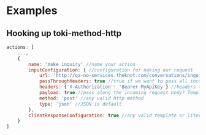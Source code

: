 # Examples

<!-- Auto Table of Contents. Use doctoc: https://github.com/thlorenz/doctoc -->
<!-- START doctoc generated TOC please keep comment here to allow auto update -->

<!-- DON'T EDIT THIS SECTION, INSTEAD RE-RUN doctoc TO UPDATE -->

<!-- END doctoc generated TOC please keep comment here to allow auto update -->

## Hooking up toki-method-http

```javascript
actions: [
    ...,
    {
        name: 'make inquiry' //name your action
        inputConfiguration: { //configuration for making our request
            url: 'http://qa-no-services.theknot.com/conversations/inquiry' //target URL
            passThroughHeaders: true //true if we want to pass all incoming request headers along, or an array of the ones we want to pass
            headers: {'X-Authorization': 'Bearer MyApiKey'} //headers to add
            payload: true //pass along the incoming request body? Template literals are also acceptable
            method: 'post' //any valid http method
            type: 'json' //JSON is default
        },
        clientResponseConfiguration: true //any valid template or literal to give back to the client, true to return the output of the request unmodified
    }
]
```
